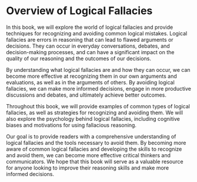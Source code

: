 Overview of Logical Fallacies
===========================================

In this book, we will explore the world of logical fallacies and provide techniques for recognizing and avoiding common logical mistakes. Logical fallacies are errors in reasoning that can lead to flawed arguments or decisions. They can occur in everyday conversations, debates, and decision-making processes, and can have a significant impact on the quality of our reasoning and the outcomes of our decisions.

By understanding what logical fallacies are and how they can occur, we can become more effective at recognizing them in our own arguments and evaluations, as well as in the arguments of others. By avoiding logical fallacies, we can make more informed decisions, engage in more productive discussions and debates, and ultimately achieve better outcomes.

Throughout this book, we will provide examples of common types of logical fallacies, as well as strategies for recognizing and avoiding them. We will also explore the psychology behind logical fallacies, including cognitive biases and motivations for using fallacious reasoning.

Our goal is to provide readers with a comprehensive understanding of logical fallacies and the tools necessary to avoid them. By becoming more aware of common logical fallacies and developing the skills to recognize and avoid them, we can become more effective critical thinkers and communicators. We hope that this book will serve as a valuable resource for anyone looking to improve their reasoning skills and make more informed decisions.
